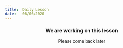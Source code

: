 ```yaml
---
title:  Daily Lesson
date:   06/06/2020
---
```


### <center>We are working on this lesson</center>
<center>Please come back later</center>